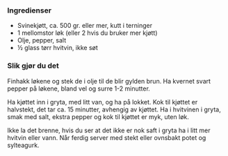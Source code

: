 
### Ingredienser
- Svinekjøtt, ca. 500 gr. eller mer, kutt i terninger
- 1 mellomstor løk (eller 2 hvis du bruker mer kjøtt)
- Olje, pepper, salt
- ½ glass tørr hvitvin, ikke søt

### Slik gjør du det
Finhakk løkene og stek de i olje til de blir gylden brun. Ha kvernet svart pepper på løkene, bland vel og surre 1-2 minutter.

 Ha kjøttet inn i gryta, med litt van, og ha på lokket. Kok til kjøttet er halvstekt, det tar ca. 15 minutter, avhengig av kjøttet. Ha i hvitvinen i gryta, smak med salt, ekstra pepper og kok til kjøttet er myk, uten løk.

 Ikke la det brenne, hvis du ser at det ikke er nok saft i gryta ha i litt mer hvitvin eller vann. Når ferdig server med stekt eller ovnsbakt potet og sylteagurk.

  